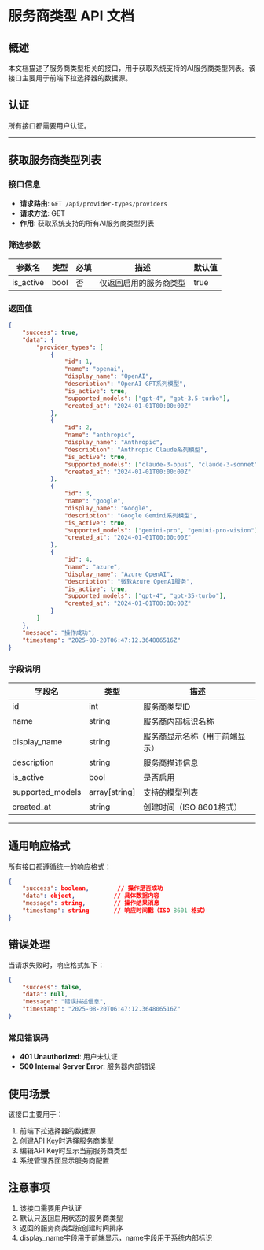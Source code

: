# 服务商类型 API 文档

## 概述

本文档描述了服务商类型相关的接口，用于获取系统支持的AI服务商类型列表。该接口主要用于前端下拉选择器的数据源。

## 认证

所有接口都需要用户认证。

---

## 获取服务商类型列表

### 接口信息
- **请求路由**: `GET /api/provider-types/providers`
- **请求方法**: GET
- **作用**: 获取系统支持的所有AI服务商类型列表

### 筛选参数
| 参数名 | 类型 | 必填 | 描述 | 默认值 |
|--------|------|------|------|--------|
| is_active | bool | 否 | 仅返回启用的服务商类型 | true |

### 返回值
```json
{
    "success": true,
    "data": {
        "provider_types": [
            {
                "id": 1,
                "name": "openai",
                "display_name": "OpenAI",
                "description": "OpenAI GPT系列模型",
                "is_active": true,
                "supported_models": ["gpt-4", "gpt-3.5-turbo"],
                "created_at": "2024-01-01T00:00:00Z"
            },
            {
                "id": 2,
                "name": "anthropic",
                "display_name": "Anthropic",
                "description": "Anthropic Claude系列模型",
                "is_active": true,
                "supported_models": ["claude-3-opus", "claude-3-sonnet"],
                "created_at": "2024-01-01T00:00:00Z"
            },
            {
                "id": 3,
                "name": "google",
                "display_name": "Google",
                "description": "Google Gemini系列模型",
                "is_active": true,
                "supported_models": ["gemini-pro", "gemini-pro-vision"],
                "created_at": "2024-01-01T00:00:00Z"
            },
            {
                "id": 4,
                "name": "azure",
                "display_name": "Azure OpenAI",
                "description": "微软Azure OpenAI服务",
                "is_active": true,
                "supported_models": ["gpt-4", "gpt-35-turbo"],
                "created_at": "2024-01-01T00:00:00Z"
            }
        ]
    },
    "message": "操作成功",
    "timestamp": "2025-08-20T06:47:12.364806516Z"
}
```

### 字段说明
| 字段名 | 类型 | 描述 |
|--------|------|------|
| id | int | 服务商类型ID |
| name | string | 服务商内部标识名称 |
| display_name | string | 服务商显示名称（用于前端显示） |
| description | string | 服务商描述信息 |
| is_active | bool | 是否启用 |
| supported_models | array[string] | 支持的模型列表 |
| created_at | string | 创建时间（ISO 8601格式） |

---

## 通用响应格式

所有接口都遵循统一的响应格式：

```json
{
    "success": boolean,        // 操作是否成功
    "data": object,           // 具体数据内容
    "message": string,        // 操作结果消息
    "timestamp": string       // 响应时间戳（ISO 8601 格式）
}
```

## 错误处理

当请求失败时，响应格式如下：

```json
{
    "success": false,
    "data": null,
    "message": "错误描述信息",
    "timestamp": "2025-08-20T06:47:12.364806516Z"
}
```

### 常见错误码
- **401 Unauthorized**: 用户未认证
- **500 Internal Server Error**: 服务器内部错误

## 使用场景

该接口主要用于：
1. 前端下拉选择器的数据源
2. 创建API Key时选择服务商类型
3. 编辑API Key时显示当前服务商类型
4. 系统管理界面显示服务商配置

## 注意事项

1. 该接口需要用户认证
2. 默认只返回启用状态的服务商类型
3. 返回的服务商类型按创建时间排序
4. display_name字段用于前端显示，name字段用于系统内部标识